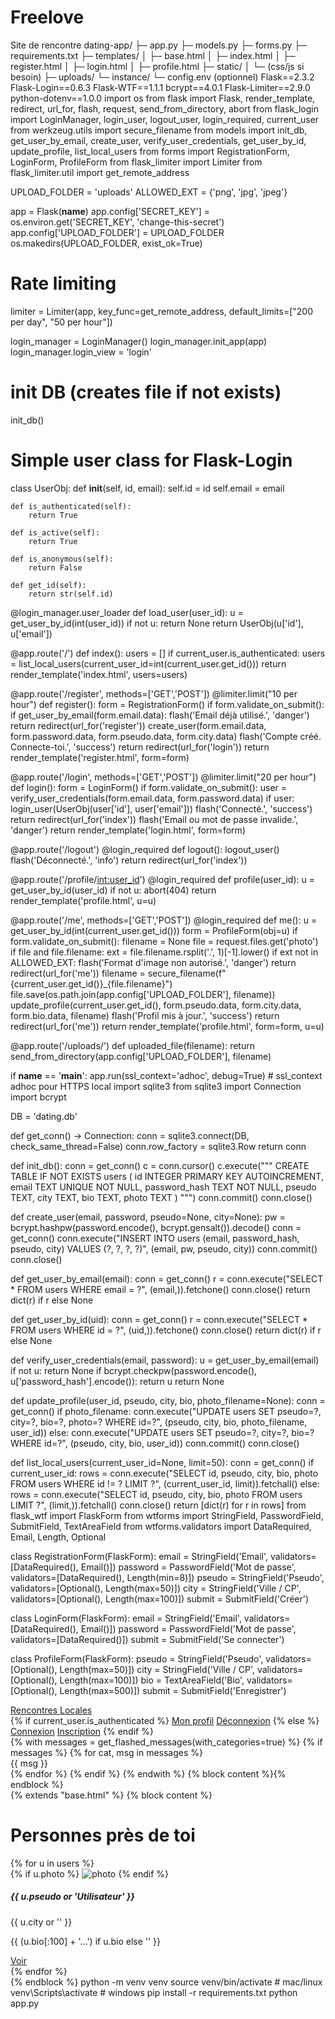 # Freelove
Site de rencontre
dating-app/
├─ app.py
├─ models.py
├─ forms.py
├─ requirements.txt
├─ templates/
│  ├─ base.html
│  ├─ index.html
│  ├─ register.html
│  ├─ login.html
│  ├─ profile.html
├─ static/
│  └─ (css/js si besoin)
├─ uploads/
└─ instance/
   └─ config.env   (optionnel)
Flask==2.3.2
Flask-Login==0.6.3
Flask-WTF==1.1.1
bcrypt==4.0.1
Flask-Limiter==2.9.0
python-dotenv==1.0.0
import os
from flask import Flask, render_template, redirect, url_for, flash, request, send_from_directory, abort
from flask_login import LoginManager, login_user, logout_user, login_required, current_user
from werkzeug.utils import secure_filename
from models import init_db, get_user_by_email, create_user, verify_user_credentials, get_user_by_id, update_profile, list_local_users
from forms import RegistrationForm, LoginForm, ProfileForm
from flask_limiter import Limiter
from flask_limiter.util import get_remote_address

UPLOAD_FOLDER = 'uploads'
ALLOWED_EXT = {'png', 'jpg', 'jpeg'}

app = Flask(__name__)
app.config['SECRET_KEY'] = os.environ.get('SECRET_KEY', 'change-this-secret')
app.config['UPLOAD_FOLDER'] = UPLOAD_FOLDER
os.makedirs(UPLOAD_FOLDER, exist_ok=True)

# Rate limiting
limiter = Limiter(app, key_func=get_remote_address, default_limits=["200 per day", "50 per hour"])

login_manager = LoginManager()
login_manager.init_app(app)
login_manager.login_view = 'login'

# init DB (creates file if not exists)
init_db()

# Simple user class for Flask-Login
class UserObj:
    def __init__(self, id, email):
        self.id = id
        self.email = email

    def is_authenticated(self):
        return True

    def is_active(self):
        return True

    def is_anonymous(self):
        return False

    def get_id(self):
        return str(self.id)

@login_manager.user_loader
def load_user(user_id):
    u = get_user_by_id(int(user_id))
    if not u:
        return None
    return UserObj(u['id'], u['email'])

@app.route('/')
def index():
    users = []
    if current_user.is_authenticated:
        users = list_local_users(current_user_id=int(current_user.get_id()))
    return render_template('index.html', users=users)

@app.route('/register', methods=['GET','POST'])
@limiter.limit("10 per hour")
def register():
    form = RegistrationForm()
    if form.validate_on_submit():
        if get_user_by_email(form.email.data):
            flash('Email déjà utilisé.', 'danger')
            return redirect(url_for('register'))
        create_user(form.email.data, form.password.data, form.pseudo.data, form.city.data)
        flash('Compte créé. Connecte-toi.', 'success')
        return redirect(url_for('login'))
    return render_template('register.html', form=form)

@app.route('/login', methods=['GET','POST'])
@limiter.limit("20 per hour")
def login():
    form = LoginForm()
    if form.validate_on_submit():
        user = verify_user_credentials(form.email.data, form.password.data)
        if user:
            login_user(UserObj(user['id'], user['email']))
            flash('Connecté.', 'success')
            return redirect(url_for('index'))
        flash('Email ou mot de passe invalide.', 'danger')
    return render_template('login.html', form=form)

@app.route('/logout')
@login_required
def logout():
    logout_user()
    flash('Déconnecté.', 'info')
    return redirect(url_for('index'))

@app.route('/profile/<int:user_id>')
@login_required
def profile(user_id):
    u = get_user_by_id(user_id)
    if not u:
        abort(404)
    return render_template('profile.html', u=u)

@app.route('/me', methods=['GET','POST'])
@login_required
def me():
    u = get_user_by_id(int(current_user.get_id()))
    form = ProfileForm(obj=u)
    if form.validate_on_submit():
        filename = None
        file = request.files.get('photo')
        if file and file.filename:
            ext = file.filename.rsplit('.', 1)[-1].lower()
            if ext not in ALLOWED_EXT:
                flash('Format d\'image non autorisé.', 'danger')
                return redirect(url_for('me'))
            filename = secure_filename(f"{current_user.get_id()}_{file.filename}")
            file.save(os.path.join(app.config['UPLOAD_FOLDER'], filename))
        update_profile(current_user.get_id(), form.pseudo.data, form.city.data, form.bio.data, filename)
        flash('Profil mis à jour.', 'success')
        return redirect(url_for('me'))
    return render_template('profile.html', form=form, u=u)

@app.route('/uploads/<filename>')
def uploaded_file(filename):
    return send_from_directory(app.config['UPLOAD_FOLDER'], filename)

if __name__ == '__main__':
    app.run(ssl_context='adhoc', debug=True)  # ssl_context adhoc pour HTTPS local
import sqlite3
from sqlite3 import Connection
import bcrypt

DB = 'dating.db'

def get_conn() -> Connection:
    conn = sqlite3.connect(DB, check_same_thread=False)
    conn.row_factory = sqlite3.Row
    return conn

def init_db():
    conn = get_conn()
    c = conn.cursor()
    c.execute("""
    CREATE TABLE IF NOT EXISTS users (
      id INTEGER PRIMARY KEY AUTOINCREMENT,
      email TEXT UNIQUE NOT NULL,
      password_hash TEXT NOT NULL,
      pseudo TEXT,
      city TEXT,
      bio TEXT,
      photo TEXT
    )
    """)
    conn.commit()
    conn.close()

def create_user(email, password, pseudo=None, city=None):
    pw = bcrypt.hashpw(password.encode(), bcrypt.gensalt()).decode()
    conn = get_conn()
    conn.execute("INSERT INTO users (email, password_hash, pseudo, city) VALUES (?, ?, ?, ?)",
                 (email, pw, pseudo, city))
    conn.commit()
    conn.close()

def get_user_by_email(email):
    conn = get_conn()
    r = conn.execute("SELECT * FROM users WHERE email = ?", (email,)).fetchone()
    conn.close()
    return dict(r) if r else None

def get_user_by_id(uid):
    conn = get_conn()
    r = conn.execute("SELECT * FROM users WHERE id = ?", (uid,)).fetchone()
    conn.close()
    return dict(r) if r else None

def verify_user_credentials(email, password):
    u = get_user_by_email(email)
    if not u:
        return None
    if bcrypt.checkpw(password.encode(), u['password_hash'].encode()):
        return u
    return None

def update_profile(user_id, pseudo, city, bio, photo_filename=None):
    conn = get_conn()
    if photo_filename:
        conn.execute("UPDATE users SET pseudo=?, city=?, bio=?, photo=? WHERE id=?",
                     (pseudo, city, bio, photo_filename, user_id))
    else:
        conn.execute("UPDATE users SET pseudo=?, city=?, bio=? WHERE id=?",
                     (pseudo, city, bio, user_id))
    conn.commit()
    conn.close()

def list_local_users(current_user_id=None, limit=50):
    conn = get_conn()
    if current_user_id:
        rows = conn.execute("SELECT id, pseudo, city, bio, photo FROM users WHERE id != ? LIMIT ?",
                            (current_user_id, limit)).fetchall()
    else:
        rows = conn.execute("SELECT id, pseudo, city, bio, photo FROM users LIMIT ?", (limit,)).fetchall()
    conn.close()
    return [dict(r) for r in rows]
from flask_wtf import FlaskForm
from wtforms import StringField, PasswordField, SubmitField, TextAreaField
from wtforms.validators import DataRequired, Email, Length, Optional

class RegistrationForm(FlaskForm):
    email = StringField('Email', validators=[DataRequired(), Email()])
    password = PasswordField('Mot de passe', validators=[DataRequired(), Length(min=8)])
    pseudo = StringField('Pseudo', validators=[Optional(), Length(max=50)])
    city = StringField('Ville / CP', validators=[Optional(), Length(max=100)])
    submit = SubmitField('Créer')

class LoginForm(FlaskForm):
    email = StringField('Email', validators=[DataRequired(), Email()])
    password = PasswordField('Mot de passe', validators=[DataRequired()])
    submit = SubmitField('Se connecter')

class ProfileForm(FlaskForm):
    pseudo = StringField('Pseudo', validators=[Optional(), Length(max=50)])
    city = StringField('Ville / CP', validators=[Optional(), Length(max=100)])
    bio = TextAreaField('Bio', validators=[Optional(), Length(max=500)])
    submit = SubmitField('Enregistrer')
<!doctype html>
<html>
<head>
  <meta charset="utf-8">
  <meta http-equiv="X-UA-Compatible" content="IE=edge">
  <meta name="viewport" content="width=device-width, initial-scale=1">
  <title>Rencontres Locales</title>
  <link href="https://cdn.jsdelivr.net/npm/bootstrap@5.3.2/dist/css/bootstrap.min.css" rel="stylesheet">
</head>
<body>
<nav class="navbar navbar-expand-lg navbar-light bg-light mb-3">
  <div class="container">
    <a class="navbar-brand" href="{{ url_for('index') }}">Rencontres Locales</a>
    <div>
      {% if current_user.is_authenticated %}
        <a class="btn btn-outline-primary btn-sm" href="{{ url_for('me') }}">Mon profil</a>
        <a class="btn btn-outline-secondary btn-sm" href="{{ url_for('logout') }}">Déconnexion</a>
      {% else %}
        <a class="btn btn-primary btn-sm" href="{{ url_for('login') }}">Connexion</a>
        <a class="btn btn-success btn-sm" href="{{ url_for('register') }}">Inscription</a>
      {% endif %}
    </div>
  </div>
</nav>
<div class="container">
  {% with messages = get_flashed_messages(with_categories=true) %}
    {% if messages %}
      {% for cat, msg in messages %}
        <div class="alert alert-{{ cat }}">{{ msg }}</div>
      {% endfor %}
    {% endif %}
  {% endwith %}
  {% block content %}{% endblock %}
</div>
</body>
</html>
{% extends "base.html" %}
{% block content %}
<h1>Personnes près de toi</h1>
<div class="row">
  {% for u in users %}
    <div class="col-md-4">
      <div class="card mb-3">
        {% if u.photo %}
          <img src="{{ url_for('uploaded_file', filename=u.photo) }}" class="card-img-top" alt="photo">
        {% endif %}
        <div class="card-body">
          <h5 class="card-title">{{ u.pseudo or 'Utilisateur' }}</h5>
          <p class="card-text">{{ u.city or '' }}</p>
          <p class="card-text">{{ (u.bio[:100] + '...') if u.bio else '' }}</p>
          <a class="btn btn-sm btn-primary" href="{{ url_for('profile', user_id=u.id) }}">Voir</a>
        </div>
      </div>
    </div>
  {% endfor %}
</div>
{% endblock %}
python -m venv venv
source venv/bin/activate   # mac/linux
venv\Scripts\activate      # windows
pip install -r requirements.txt
python app.py
